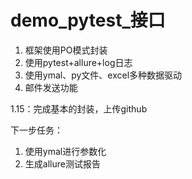 # demo_pytest_接口
1. 框架使用PO模式封装
2. 使用pytest+allure+log日志
3. 使用ymal、py文件、excel多种数据驱动
4. 邮件发送功能



1.15：完成基本的封装，上传github

下一步任务：
   1. 使用ymal进行参数化    
   2. 生成allure测试报告    
